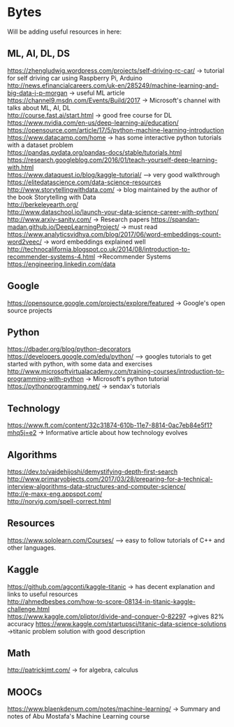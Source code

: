 # Bytes  
Will be adding useful resources in here:  
## ML, AI, DL, DS  
https://zhengludwig.wordpress.com/projects/self-driving-rc-car/ -> tutorial for self driving car using Raspberry Pi, Arduino  
http://news.efinancialcareers.com/uk-en/285249/machine-learning-and-big-data-j-p-morgan -> useful ML article  
https://channel9.msdn.com/Events/Build/2017 -> Microsoft's channel with talks about ML, AI, DL  
http://course.fast.ai/start.html -> good free course for DL  
https://www.nvidia.com/en-us/deep-learning-ai/education/  
https://opensource.com/article/17/5/python-machine-learning-introduction  
https://www.datacamp.com/home -> has some interactive python tutorials with a dataset problem  
https://pandas.pydata.org/pandas-docs/stable/tutorials.html  
https://research.googleblog.com/2016/01/teach-yourself-deep-learning-with.html  
https://www.dataquest.io/blog/kaggle-tutorial/ --> very good walkthrough  
https://elitedatascience.com/data-science-resources  
http://www.storytellingwithdata.com/  -> blog maintained by the author of the book Storytelling with Data  
http://berkeleyearth.org/  
http://www.dataschool.io/launch-your-data-science-career-with-python/  
http://www.arxiv-sanity.com/  -> Research papers
https://spandan-madan.github.io/DeepLearningProject/ -> must read  
https://www.analyticsvidhya.com/blog/2017/06/word-embeddings-count-word2veec/ -> word embeddings explained well  
http://technocalifornia.blogspot.co.uk/2014/08/introduction-to-recommender-systems-4.html  ->Recommender Systems
https://engineering.linkedin.com/data  


## Google  
https://opensource.google.com/projects/explore/featured -> Google's open source projects  

## Python  
https://dbader.org/blog/python-decorators  
https://developers.google.com/edu/python/ --> googles tutorials to get started with python, with some data and exercises  
http://www.microsoftvirtualacademy.com/training-courses/introduction-to-programming-with-python -> Microsoft's python tutorial  
https://pythonprogramming.net/ -> sendax's tutorials  

## Technology  
https://www.ft.com/content/32c31874-610b-11e7-8814-0ac7eb84e5f1?mhq5j=e2 -> Informative article about how technology evolves   

## Algorithms  
https://dev.to/vaidehijoshi/demystifying-depth-first-search  
http://www.primaryobjects.com/2017/03/28/preparing-for-a-technical-interview-algorithms-data-structures-and-computer-science/  
http://e-maxx-eng.appspot.com/  
http://norvig.com/spell-correct.html  
 

## Resources
https://www.sololearn.com/Courses/ --> easy to follow tutorials of C++ and other languages.  

## Kaggle
https://github.com/agconti/kaggle-titanic -> has decent explanation and links to useful resources  
http://ahmedbesbes.com/how-to-score-08134-in-titanic-kaggle-challenge.html  
https://www.kaggle.com/pliptor/divide-and-conquer-0-82297 ->gives 82% accuracy
https://www.kaggle.com/startupsci/titanic-data-science-solutions ->titanic problem solution with good description  

## Math
http://patrickjmt.com/ -> for algebra, calculus

## MOOCs
https://www.blaenkdenum.com/notes/machine-learning/ -> Summary and notes of Abu Mostafa's Machine Learning course
 

 
 




